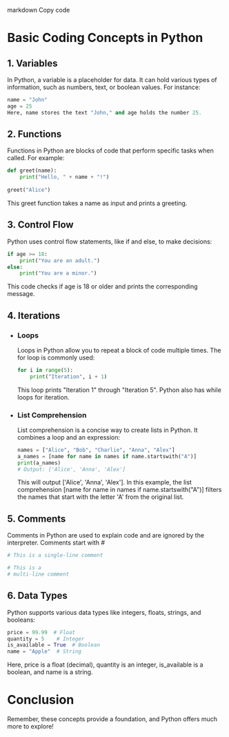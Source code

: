 markdown
Copy code
# Basic Coding Concepts in Python

## 1. Variables

In Python, a variable is a placeholder for data. It can hold various types of information, such as numbers, text, or boolean values. For instance:

```python
name = "John"
age = 25
Here, name stores the text "John," and age holds the number 25.
```

## 2. Functions

Functions in Python are blocks of code that perform specific tasks when called. For example:

```python
def greet(name):
    print("Hello, " + name + "!")
    
greet("Alice")
```

This greet function takes a name as input and prints a greeting.

## 3. Control Flow
Python uses control flow statements, like if and else, to make decisions:

```python
if age >= 18:
    print("You are an adult.")
else:
    print("You are a minor.")
```
This code checks if age is 18 or older and prints the corresponding message.

## 4. Iterations 

- ### Loops
    Loops in Python allow you to repeat a block of code multiple times. The for loop is commonly used:

    ```python
    for i in range(5):
        print("Iteration", i + 1)
    ```
    This loop prints "Iteration 1" through "Iteration 5". Python also has while loops for iteration.

- ### List Comprehension
    List comprehension is a concise way to create lists in Python. It combines a loop and an expression:

    ```python
    names = ["Alice", "Bob", "Charlie", "Anna", "Alex"]
    a_names = [name for name in names if name.startswith("A")]
    print(a_names)
    # Output: ['Alice', 'Anna', 'Alex']
    ```
    This will output ['Alice', 'Anna', 'Alex']. In this example, the list comprehension [name for name in names if name.startswith("A")] filters the names that start with the letter 'A' from the original list. 

## 5. Comments
Comments in Python are used to explain code and are ignored by the interpreter. Comments start with #


```python
# This is a single-line comment
```

```python
# This is a
# multi-line comment
```

## 6. Data Types

Python supports various data types like integers, floats, strings, and booleans:

```python
price = 99.99  # Float
quantity = 5    # Integer
is_available = True  # Boolean
name = "Apple"  # String
```

Here, price is a float (decimal), quantity is an integer, is_available is a boolean, and name is a string.


# Conclusion
Remember, these concepts provide a foundation, and Python offers much more to explore!
